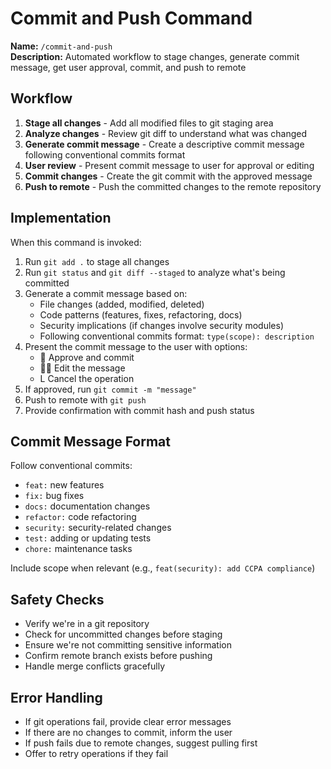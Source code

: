 # Commit and Push Command

**Name:** `/commit-and-push`  
**Description:** Automated workflow to stage changes, generate commit message, get user approval, commit, and push to remote

## Workflow

1. **Stage all changes** - Add all modified files to git staging area
2. **Analyze changes** - Review git diff to understand what was changed
3. **Generate commit message** - Create a descriptive commit message following conventional commits format
4. **User review** - Present commit message to user for approval or editing
5. **Commit changes** - Create the git commit with the approved message
6. **Push to remote** - Push the committed changes to the remote repository

## Implementation

When this command is invoked:

1. Run `git add .` to stage all changes
2. Run `git status` and `git diff --staged` to analyze what's being committed
3. Generate a commit message based on:
   - File changes (added, modified, deleted)
   - Code patterns (features, fixes, refactoring, docs)
   - Security implications (if changes involve security modules)
   - Following conventional commits format: `type(scope): description`
4. Present the commit message to the user with options:
   -  Approve and commit
   -  Edit the message
   - L Cancel the operation
5. If approved, run `git commit -m "message"`
6. Push to remote with `git push`
7. Provide confirmation with commit hash and push status

## Commit Message Format

Follow conventional commits:

- `feat:` new features
- `fix:` bug fixes  
- `docs:` documentation changes
- `refactor:` code refactoring
- `security:` security-related changes
- `test:` adding or updating tests
- `chore:` maintenance tasks

Include scope when relevant (e.g., `feat(security): add CCPA compliance`)

## Safety Checks

- Verify we're in a git repository
- Check for uncommitted changes before staging
- Ensure we're not committing sensitive information
- Confirm remote branch exists before pushing
- Handle merge conflicts gracefully

## Error Handling

- If git operations fail, provide clear error messages
- If there are no changes to commit, inform the user
- If push fails due to remote changes, suggest pulling first
- Offer to retry operations if they fail